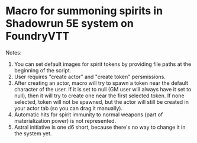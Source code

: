 # Macro for summoning spirits in Shadowrun 5E system on FoundryVTT
Notes:
1. You can set default images for spirit tokens by providing file paths at the beginning of the script.
2. User requires "create actor" and "create token" persmissions.
3. After creating an actor, macro will try to spawn a token near the default character of the user. If it is set to null (GM user will always have it set to null), then it will try to create one near the first selected token. If none selected, token will not be spawned, but the actor will still be created in your actor tab (so you can drag it manually).
4. Automatic hits for spirit immunity to normal weapons (part of materialization power) is not represented.
5. Astral initiative is one d6 short, because there's no way to change it in the system yet.
